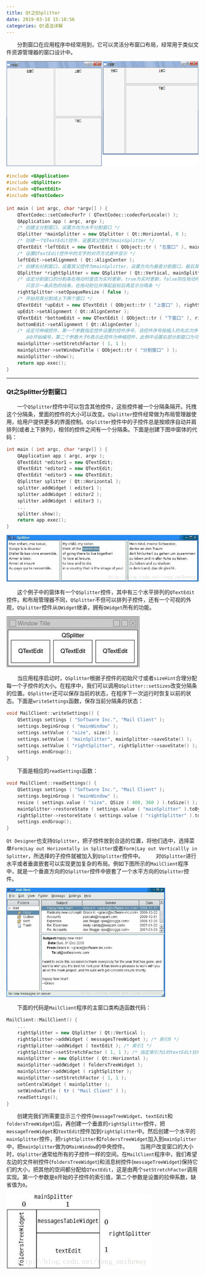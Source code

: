 ```yaml
---
title: Qt之QSplitter
date: 2019-03-18 15:18:56
categories: Qt语法详解
---
```

&emsp;&emsp;分割窗口在应用程序中经常用到，它可以灵活分布窗口布局，经常用于类似文件资源管理器的窗口设计中。

<img src="./Qt之QSplitter/1.png" height="275" width="694">

``` cpp
#include <QApplication>
#include <QSplitter>
#include <QTextEdit>
#include <QTextCodec>
​
int main ( int argc, char *argv[] ) {
    QTextCodec::setCodecForTr ( QTextCodec::codecForLocale() );
    QApplication app ( argc, argv );
    /* 创建主分割窗口，设置方向为水平分割窗口 */
    QSplitter *mainSplitter = new QSplitter ( Qt::Horizontal, 0 );
    /* 创建一个QTextEdit控件，设置其父控件为mainSplitter */
    QTextEdit *leftEdit = new QTextEdit ( QObject::tr ( "左窗口" ), mainSplitter );
    /* 设置QTextEdit控件中的文字的对齐方式居中显示 */
    leftEdit->setAlignment ( Qt::AlignCenter );
    /* 创建右分割窗口，设置其父控件为mainSplitter，设置方向为垂直分割窗口，最后其分割成上下两个窗口 */
    QSplitter *rightSplitter = new QSplitter ( Qt::Vertical, mainSplitter );
    /* 设定分割窗口的分割条在拖动时是否为实时更新，true为实时更新，false则在拖动时
       只显示一条灰色的线条，在拖动到位并弹起鼠标后再显示分隔条 */
    rightSplitter->setOpaqueResize ( false );
    /* 开始将其分割成上下两个窗口 */
    QTextEdit *upEdit = new QTextEdit ( QObject::tr ( "上窗口" ), rightSplitter );
    upEdit->setAlignment ( Qt::AlignCenter );
    QTextEdit *bottomEdit = new QTextEdit ( QObject::tr ( "下窗口" ), rightSplitter );
    bottomEdit->setAlignment ( Qt::AlignCenter );
    /* 设定可伸缩控件，第一个参数指定控件设置的控件序号，该控件序号按插入的先后次序依次
       从0开始编号。第二个参数大于0表示此控件为伸缩控件，此例中设置右部分割窗口为可伸缩控件 */
    mainSplitter->setStretchFactor ( 1, 1 );
    mainSplitter->setWindowTitle ( QObject::tr ( "分割窗口" ) );
    mainSplitter->show();
    return app.exec();
}
```

---

### Qt之Splitter分割窗口

&emsp;&emsp;一个`QSplitter`控件中可以包含其他控件，这些控件被一个分隔条隔开。托拽这个分隔条，里面的控件的大小可以改变。`QSplitter`控件经常做为布局管理器使用，给用户提供更多的界面控制。`QSplitter`控件中的子控件总是按顺序自动并肩排列(或者上下排列)，相邻的控件之间有一个分隔条。下面是创建下图中窗体的代码：

``` cpp
int main ( int argc, char *argv[] ) {
    QApplication app ( argc, argv );
    QTextEdit *editor1 = new QTextEdit;
    QTextEdit *editor2 = new QTextEdit;
    QTextEdit *editor3 = new QTextEdit;
    QSplitter splitter ( Qt::Horizontal );
    splitter.addWidget ( editor1 );
    splitter.addWidget ( editor2 );
    splitter.addWidget ( editor3 );
    ...
    splitter.show();
    return app.exec();
}
```

<img src="./Qt之QSplitter/2.png">

&emsp;&emsp;这个例子中的窗体有一个`QSplitter`控件，其中有三个水平排列的`QTextEdit`控件。和布局管理器不同，`QSplitter`不但可以排列子控件，还有一个可视的外观，`QSplitter`控件从`QWidget`继承，拥有`QWidget`所有的功能。

<img src="./Qt之QSplitter/3.png">

&emsp;&emsp;当应用程序启动时，`QSplitter`根据子控件的初始尺寸或者`sizeHint`合理分配每一个子控件的大小。在程序中，我们可以调用`QSplitter::setSizes`改变分隔条的位置。`QSplitter`还可以保存当前的状态，在程序下一次运行时恢复以前的状态。下面是`writeSettings`函数，保存当前分隔条的状态：

``` cpp
void MailClient::writeSettings() {
    QSettings settings ( "Software Inc.", "Mail Client" );
    settings.beginGroup ( "mainWindow" );
    settings.setValue ( "size", size() );
    settings.setValue ( "mainSplitter", mainSplitter->saveState() );
    settings.setValue ( "rightSplitter", rightSplitter->saveState() );
    settings.endGroup();
}
```

&emsp;&emsp;下面是相应的`readSettings`函数：

``` cpp
void MailClient::readSettings() {
    QSettings settings ( "Software Inc.", "Mail Client" );
    settings.beginGroup ( "mainWindow" );
    resize ( settings.value ( "size", QSize ( 480, 360 ) ).toSize() );
    mainSplitter->restoreState ( settings.value ( "mainSplitter" ).toByteArray() );
    rightSplitter->restoreState ( settings.value ( "rightSplitter" ).toByteArray() );
    settings.endGroup();
}
```

`Qt Designer`也支持`QSplitter`，把子控件放到合适的位置，将他们选中，选择菜单`Form|Lay out Horizontally in Splitter`或者`Form|Lay out Verticallly in Splitter`，所选择的子控件就被加入到`QSplitter`控件中。
&emsp;&emsp;对`QSplitter`进行水平或者垂直嵌套可以实现更加复杂的布局。例如下图所示的`MailClient`程序中，就是一个垂直方向的`QSplitter`控件中嵌套了一个水平方向的`QSplitter`控件。

<img src="./Qt之QSplitter/4.png" height="286" width="416">

&emsp;&emsp;下面的代码是`MailClient`程序的主窗口类构造函数代码：

``` cpp
MailClient::MailClient() {
    ...
    rightSplitter = new QSplitter ( Qt::Vertical );
    rightSplitter->addWidget ( messagesTreeWidget ); /* 索引0 */
    rightSplitter->addWidget ( textEdit ); /* 索引1 */
    rightSplitter->setStretchFactor ( 1, 1 ); /* 指定索引为1的textEdit拉伸 */
    mainSplitter = new QSplitter ( Qt::Horizontal );
    mainSplitter->addWidget ( foldersTreeWidget );
    mainSplitter->addWidget ( rightSplitter );
    mainSplitter->setStretchFactor ( 1, 1 );
    setCentralWidget ( mainSplitter );
    setWindowTitle ( tr ( "Mail Client" ) );
    readSettings();
}
```

&emsp;&emsp;创建完我们所需要显示三个控件(`messageTreeWidget`、`textEdit`和`foldersTreeWidget`)后，再创建一个垂直的`rightSplitter`控件，把`messageTreeWidget`和`textEdit`控件加到`rightSplitter`中。然后创建一个水平的`mainSplitter`控件，把`rightSplitter`和`foldersTreeWidget`加入到`mainSplitter`中，把`mainSplitter`做为`QMainWindow`的中央控件。
&emsp;&emsp;当用户改变窗口的大小时，`QSplitter`通常给所有的子控件一样的空间。在`MailClient`程序中，我们希望左边的文件树控件(`foldersTreeWidget`)和消息树控件(`messageTreeWidget`)保持它们的大小，把其他的空间都分配给`QTextEdit`，这是由两个`setStretchFactor`调用实现。第一个参数是`0`开始的子控件的索引值，第二个参数是设置的拉伸系数，缺省值为`0`。

<img src="./Qt之QSplitter/5.png">